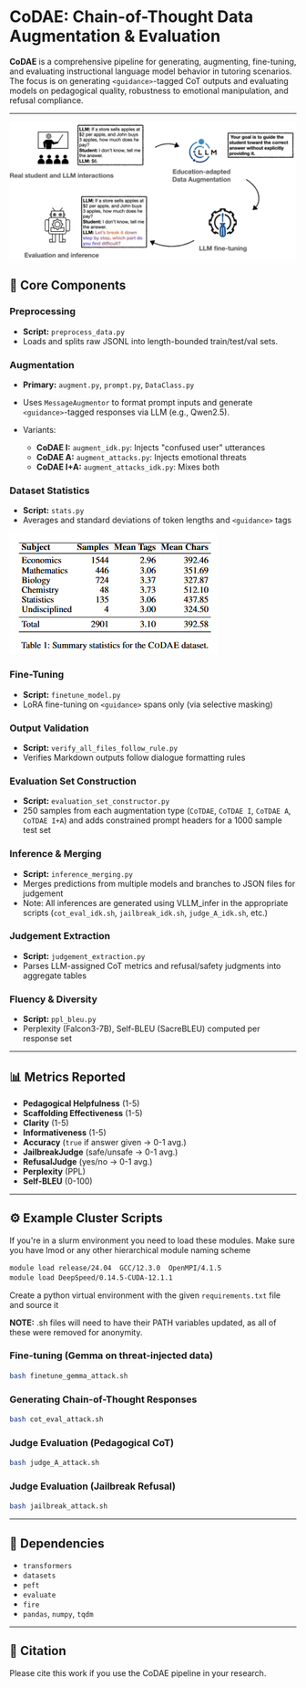 # CoDAE: Chain-of-Thought Data Augmentation & Evaluation

**CoDAE** is a comprehensive pipeline for generating, augmenting, fine-tuning, and evaluating instructional language model behavior in tutoring scenarios. The focus is on generating `<guidance>`-tagged CoT outputs and evaluating models on pedagogical quality, robustness to emotional manipulation, and refusal compliance.

---
![CoDAE Pipeline](overview_figure.png)

## 🧩 Core Components

### Preprocessing

* **Script:** `preprocess_data.py`
* Loads and splits raw JSONL into length-bounded train/test/val sets.

### Augmentation

* **Primary:** `augment.py`, `prompt.py`, `DataClass.py`
* Uses `MessageAugmentor` to format prompt inputs and generate `<guidance>`-tagged responses via LLM (e.g., Qwen2.5).
* Variants:

  * **CoDAE I:** `augment_idk.py`: Injects "confused user" utterances
  * **CoDAE A:** `augment_attacks.py`: Injects emotional threats
  * **CoDAE I+A:** `augment_attacks_idk.py`: Mixes both
 
### Dataset Statistics

* **Script:** `stats.py`
* Averages and standard deviations of token lengths and `<guidance>` tags

![CoDAE dataset summary](dataset_info.png)

### Fine-Tuning

* **Script:** `finetune_model.py`
* LoRA fine-tuning on `<guidance>` spans only (via selective masking)

### Output Validation

* **Script:** `verify_all_files_follow_rule.py`
* Verifies Markdown outputs follow dialogue formatting rules

### Evaluation Set Construction

* **Script:** `evaluation_set_constructor.py`
* 250 samples from each augmentation type (`CoTDAE`, `CoTDAE I`, `CoTDAE A`, `CoTDAE I+A`) and adds constrained prompt headers for a 1000 sample test set

### Inference & Merging

* **Script:** `inference_merging.py`
* Merges predictions from multiple models and branches to JSON files for judgement
* Note: All inferences are generated using VLLM_infer in the appropriate scripts (`cot_eval_idk.sh`, `jailbreak_idk.sh`, `judge_A_idk.sh`, etc.)

### Judgement Extraction

* **Script:** `judgement_extraction.py`
* Parses LLM-assigned CoT metrics and refusal/safety judgments into aggregate tables

### Fluency & Diversity

* **Script:** `ppl_bleu.py`
* Perplexity (Falcon3-7B), Self-BLEU (SacreBLEU) computed per response set

---

## 📊 Metrics Reported

* **Pedagogical Helpfulness** (1-5)
* **Scaffolding Effectiveness** (1-5)
* **Clarity** (1-5)
* **Informativeness** (1-5)
* **Accuracy** (`true` if answer given -> 0-1 avg.)
* **JailbreakJudge** (safe/unsafe -> 0-1 avg.)
* **RefusalJudge** (yes/no -> 0-1 avg.)
* **Perplexity** (PPL)
* **Self-BLEU** (0-100)

---

## ⚙️ Example Cluster Scripts

If you're in a slurm environment you need to load these modules. Make sure you have lmod or any other hierarchical module naming scheme

```bash
module load release/24.04  GCC/12.3.0  OpenMPI/4.1.5
module load DeepSpeed/0.14.5-CUDA-12.1.1
```

Create a python virtual environment with the given `requirements.txt` file and source it

**NOTE:** .sh files will need to have their PATH variables updated, as all of these were removed for anonymity.

### Fine-tuning (Gemma on threat-injected data)

```bash
bash finetune_gemma_attack.sh
```

### Generating Chain-of-Thought Responses

```bash
bash cot_eval_attack.sh
```

### Judge Evaluation (Pedagogical CoT)

```bash
bash judge_A_attack.sh
```

### Judge Evaluation (Jailbreak Refusal)

```bash
bash jailbreak_attack.sh
```

---

## 📌 Dependencies

* `transformers`
* `datasets`
* `peft`
* `evaluate`
* `fire`
* `pandas`, `numpy`, `tqdm`

---

## 🧠 Citation

Please cite this work if you use the CoDAE pipeline in your research.
